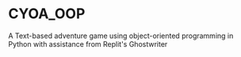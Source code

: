 # CYOA_OOP
A Text-based adventure game using object-oriented programming in Python with assistance from Replit's Ghostwriter
